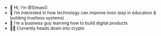 - 👋 Hi, I’m @SimasG
- 👀 I’m interested in how technology can improve lives (esp in education & building trustless systems)
- 🌱 I’m a business guy learning how to build digital products
- 👨‍💻 Currently heads down into crypto

<!---
SimasG/SimasG is a ✨ special ✨ repository because its `README.md` (this file) appears on your GitHub profile.
You can click the Preview link to take a look at your changes.
--->
